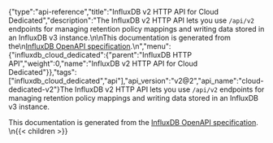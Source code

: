 {"type":"api-reference","title":"InfluxDB v2 HTTP API for Cloud Dedicated","description":"The InfluxDB v2 HTTP API lets you use `/api/v2` endpoints for managing retention policy mappings and writing data stored in an InfluxDB v3 instance.\n\nThis documentation is generated from the\n[InfluxDB OpenAPI specification](https://raw.githubusercontent.com/influxdata/openapi/master/contracts/ref/cloud.yml).\n","menu":{"influxdb_cloud_dedicated":{"parent":"InfluxDB HTTP API","weight":0,"name":"InfluxDB v2 HTTP API for Cloud Dedicated"}},"tags":["influxdb_cloud_dedicated","api"],"api_version":"v2@2","api_name":"cloud-dedicated-v2"}The InfluxDB v2 HTTP API lets you use `/api/v2` endpoints for managing retention policy mappings and writing data stored in an InfluxDB v3 instance.

This documentation is generated from the
[InfluxDB OpenAPI specification](https://raw.githubusercontent.com/influxdata/openapi/master/contracts/ref/cloud.yml).
\n{{< children >}}